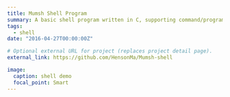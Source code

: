 ```yaml
---
title: Mumsh Shell Program
summary: A basic shell program written in C, supporting command/program execution, input/output redirection, pipelining from one program into another, interruption, and background processes.
tags:
  - shell
date: "2016-04-27T00:00:00Z"

# Optional external URL for project (replaces project detail page).
external_link: https://github.com/HensonMa/Mumsh-shell

image:
  caption: shell demo
  focal_point: Smart
---
```

